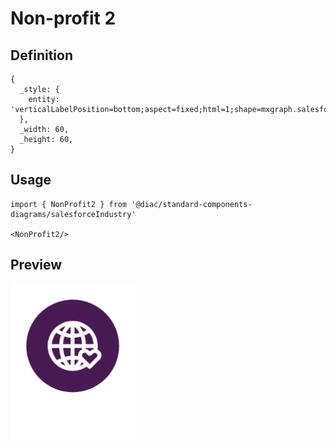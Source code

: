 # Non-profit 2

## Definition

```
{
  _style: { 
    entity: 'verticalLabelPosition=bottom;aspect=fixed;html=1;shape=mxgraph.salesforce.non_profit2;',
  },
  _width: 60,
  _height: 60,
}
```

## Usage

```
import { NonProfit2 } from '@diac/standard-components-diagrams/salesforceIndustry'

<NonProfit2/>
```

## Preview

<img src="./non-profit-2.png" width="200"/>
